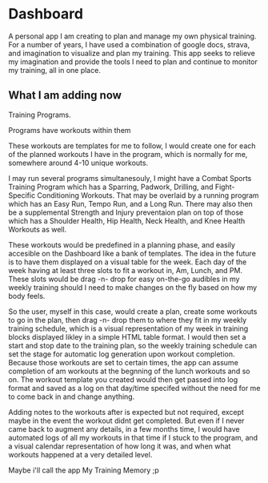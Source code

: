  # Dashboard
A personal app I am creating to plan and manage my own physical training. 
For a number of years, I have used a combination of google docs, strava, and imagination to visualize and plan my training. 
This app seeks to relieve my imagination and provide the tools I need to plan and continue to monitor my training, all in one place. 


## What I am adding now
Training Programs. 

Programs have workouts within them

These workouts are templates for me to follow, I would create one for each of the planned workouts I have in the program, which is normally for me, somewhere around 4-10 unique workouts. 

I may run several programs simultanesouly, I might have a Combat Sports Training Program which has a Sparring, Padwork, Drilling, and Fight-Specific Conditioning Workouts. That may be overlaid by a running program which has an Easy Run, Tempo Run, and a Long Run. There may also then be a supplemental Strength and Injury preventaion plan on top of those which has a Shoulder Health, Hip Health, Neck Health, and Knee Health Workouts as well. 

These workouts would be predefined in a planning phase, and easily accesible on the Dashboard like a bank of templates. The idea in the future is to have them displayed on a visual table for the week. Each day of the week having at least three slots to fit a workout in, Am, Lunch, and PM. These slots would be drag -n- drop for easy on-the-go audibles in my weekly training should I need to make changes on the fly based on how my body feels. 

So the user, myself in this case, would create a plan, create some workouts to go in the plan, then drag -n- drop them to where they fit in my weekly training schedule, which is a visual representation of my week in training blocks displayed likley in a simple HTML table format. I would then set a start and stop date to the training plan, so the weekly training schedule can set the stage for automatic log generation upon workout completion. Because those workouts are set to certain times, the app can assume completion of am workouts at the begnning of the lunch workouts and so on. The workout template you created would then get passed into log format and saved as a log on that day/time specifed without the need for me to come back in and change anything. 

Adding notes to the workouts after is expected but not required, except maybe in the event the workout didnt get completed. But even if I never came back to augment any details, in a few months time, I would have automated logs of all my workouts in that time if I stuck to the program, and a visual calendar representation of how long it was, and when what workouts happened at a very detailed level. 

Maybe i'll call the app My Training Memory ;p
